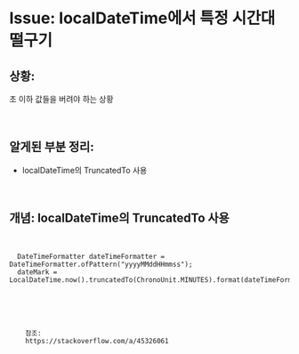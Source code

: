 <!--
author: Dailyscat
purpose: issue arrange
rules:
 (1) 헤더와 문단사이
    <br/>
    <br/>
 (2) 코드가 작성되는 부분은 >로 정리
 (3) 참조는 해당 내용 바로 아래
    <br/>
    <br/>
 (4) 명령어는 bold
 (5) 방안은 ## 안의 과정은 ###
-->

# Issue: localDateTime에서 특정 시간대 떨구기

## 상황:
초 이하 값들을 버려야 하는 상황

<br/>

## 알게된 부분 정리:

-  localDateTime의 TruncatedTo 사용

<br/>

## 개념: localDateTime의 TruncatedTo 사용

<br/>
  
  ```
    DateTimeFormatter dateTimeFormatter = DateTimeFormatter.ofPattern("yyyyMMddHHmmss");
	dateMark = LocalDateTime.now().truncatedTo(ChronoUnit.MINUTES).format(dateTimeFormatter);
  ```

<br/>
<br/>
<br/>

        참조:
        https://stackoverflow.com/a/45326061

<br/>


